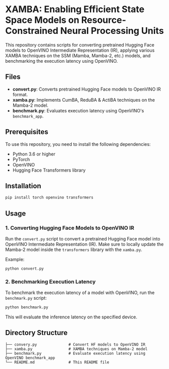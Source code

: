 # XAMBA: Enabling Efficient State Space Models on Resource-Constrained Neural Processing Units

This repository contains scripts for converting pretrained Hugging Face models to OpenVINO Intermediate Representation (IR), applying various XAMBA techniques on the SSM (Mamba, Mamba-2, etc.) models, and benchmarking the execution latency using OpenVINO.

## Files

- **convert.py**: Converts pretrained Hugging Face models to OpenVINO IR format.
- **xamba.py**: Implements CumBA, ReduBA & ActiBA techniques on the Mamba-2 model.
- **benchmark.py**: Evaluates execution latency using OpenVINO's `benchmark_app`.

## Prerequisites

To use this repository, you need to install the following dependencies:

- Python 3.6 or higher
- PyTorch
- OpenVINO
- Hugging Face Transformers library

## Installation

```bash
pip install torch openvino transformers
```

## Usage

### 1. Converting Hugging Face Models to OpenVINO IR

Run the `convert.py` script to convert a pretrained Hugging Face model into OpenVINO Intermediate Representation (IR). Make sure to locally update the Mamba-2 model inside the `transformers` library with the `xamba.py`.

Example:

```bash
python convert.py
```

### 2. Benchmarking Execution Latency

To benchmark the execution latency of a model with OpenVINO, run the `benchmark.py` script:

```bash
python benchmark.py
```

This will evaluate the inference latency on the specified device.

## Directory Structure

```plaintext
├── convery.py              # Convert HF models to OpenVINO IR
├── xamba.py                # XAMBA techniques on Mamba-2 model
├── benchmark.py            # Evaluate execution latency using OpenVINO benchmark_app
└── README.md               # This README file
```
